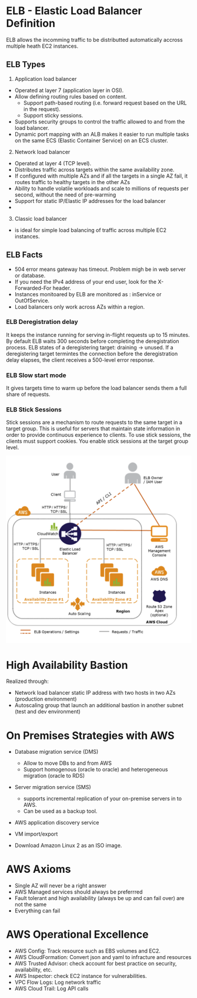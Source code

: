 # ELB - Elastic Load Balancer Definition
ELB allows the incomming traffic to be distributted automatically accross multiple heath EC2 instances.


## ELB Types

1. Application load balancer
- Operated at layer 7 (application layer in OSI).
- Allow defining routing rules based on content.
    - Support path-based routing (i.e. forward request based on the URL in the request).
    - Support sticky sessions.
- Supports security groups to control the traffic allowed to and from the load balancer.
- Dynamic port mapping with an ALB makes it easier to run multiple tasks on the same ECS (Elastic Container Service) on an ECS cluster.

2. Network  load balancer
- Operated at layer 4 (TCP level).
- Distributes traffic across targets within the same availability zone.
- If configured with multiple AZs and if all the targets in a single AZ fail, it routes traffic to healthy targets in the other AZs
- Ability to handle volatile workloads and scale to millions of requests per second, without the need of pre-warming
- Support for static IP/Elastic IP addresses for the load balancer
- 

3. Classic load balancer
- is ideal for simple load balancing of traffic across multiple EC2 instances.


## ELB Facts
- 504 error means gateway has timeout. Problem migh be in web server or database.
- If you need the IPv4 address of your end user, look for the X-Forwarded-For header.
- Instances monitoared by ELB are monitored as :  inService or OutOfService.
- Load balancers only work across AZs within a region.

### ELB Deregistration delay
It keeps the instance running for serving in-flight requests up to 15 minutes. By default ELB waits 300 seconds before completing the deregistration process.
ELB states of a deregistering target: draining -> unused.
If a deregistering target termintes the connection before the deregistration delay elapses, the client receives a 500-level error response. 

### ELB Slow start mode
It gives targets time to warm up before the load balancer sends them a full share of requests. 


### ELB Stick Sessions
Stick sessions are a mechanism to route requests to the same target in a target group. This is useful for servers that maintain state information in order to provide continuous experience to clients. To use stick sessions, the clients must support cookies. 
You enable stick sessions at the target group level. 

![ELB](/images/ELB.png)


# High Availability Bastion
Realized through:
- Network load balancer static IP address with two hosts in two AZs (production environment)
- Autoscaling group that launch an additional bastion in another subnet (test and dev environment)

# On Premises Strategies with AWS
- Database migration service (DMS)
    - Allow to move DBs to and from AWS
    - Support homogenous (oracle to oracle) and heterogeneous migration (oracle to RDS)

- Server migration service (SMS)
    - supports incremental replication of your on-premise servers in to AWS.
    - Can be used as a backup tool.

- AWS application discovery service

- VM import/export 

- Download Amazon Linux 2 as an ISO image.


# AWS Axioms
- Single AZ  will never be a right answer
- AWS Managed services should always be preferrred
- Fault tolerant and high availability (always be up and can fail over) are not the same
- Everything can fail


# AWS Operational Excellence
- AWS Config: Track resource such as EBS volumes and EC2.
- AWS CloudFormation: Convert json and yaml to infracture and resources
- AWS Trusted Advisor: check account for best practice on security, availability, etc.
- AWS Inspector: check EC2 instance for vulnerabilities.
- VPC Flow Logs: Log network traffic
- AWS Cloud Trail: Log API calls

